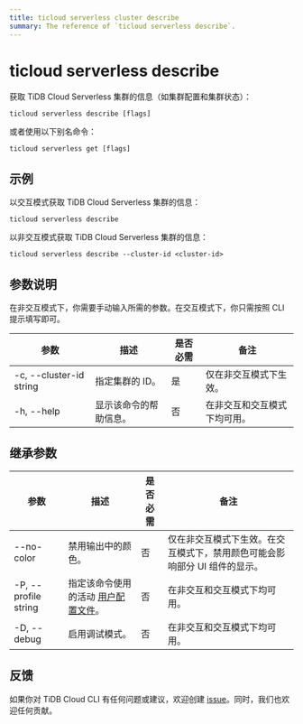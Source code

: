 ```yaml
---
title: ticloud serverless cluster describe
summary: The reference of `ticloud serverless describe`.
---
```


# ticloud serverless describe

获取 TiDB Cloud Serverless 集群的信息（如集群配置和集群状态）：

```shell
ticloud serverless describe [flags]
```

或者使用以下别名命令：

```shell
ticloud serverless get [flags]
```

## 示例

以交互模式获取 TiDB Cloud Serverless 集群的信息：

```shell
ticloud serverless describe
```

以非交互模式获取 TiDB Cloud Serverless 集群的信息：

```shell
ticloud serverless describe --cluster-id <cluster-id>
```

## 参数说明

在非交互模式下，你需要手动输入所需的参数。在交互模式下，你只需按照 CLI 提示填写即可。

| 参数                      | 描述                                   | 是否必需 | 备注                                               |
|---------------------------|----------------------------------------|----------|----------------------------------------------------|
| -c, --cluster-id string   | 指定集群的 ID。                        | 是       | 仅在非交互模式下生效。                             |
| -h, --help                | 显示该命令的帮助信息。                 | 否       | 在非交互和交互模式下均可用。                       |

## 继承参数

| 参数                    | 描述                                                                                 | 是否必需 | 备注                                                                                   |
|-------------------------|--------------------------------------------------------------------------------------|----------|----------------------------------------------------------------------------------------|
| --no-color              | 禁用输出中的颜色。                                                                  | 否       | 仅在非交互模式下生效。在交互模式下，禁用颜色可能会影响部分 UI 组件的显示。             |
| -P, --profile string    | 指定该命令使用的活动 [用户配置文件](/tidb-cloud/cli-reference.md#user-profile)。     | 否       | 在非交互和交互模式下均可用。                                                           |
| -D, --debug             | 启用调试模式。                                                                      | 否       | 在非交互和交互模式下均可用。                                                           |

## 反馈

如果你对 TiDB Cloud CLI 有任何问题或建议，欢迎创建 [issue](https://github.com/tidbcloud/tidbcloud-cli/issues/new/choose)。同时，我们也欢迎任何贡献。